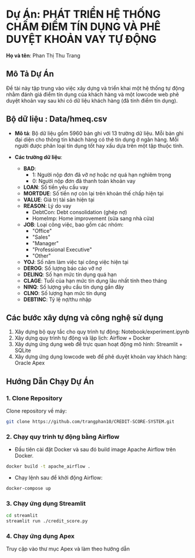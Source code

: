 # Dự Án: PHÁT TRIỂN HỆ THỐNG CHẤM ĐIỂM TÍN DỤNG VÀ PHÊ DUYỆT KHOẢN VAY TỰ ĐỘNG
**Họ và tên**: Phan Thị Thu Trang

## Mô Tả Dự Án
Đề tài này tập trung vào việc xây dựng và triển khai một hệ thống tự động nhằm đánh giá điểm tín dụng của khách hàng và một lowcode web phê duyệt khoản vay sau khi có dữ liệu khách hàng (đã tính điểm tín dụng).

## Bộ dữ liệu : Data/hmeq.csv 
- **Mô tả**: Bộ dữ liệu gồm 5960 bản ghi với 13 trường dữ liệu. Mỗi bản ghi đại diện cho thông tin khách hàng có thẻ tín dụng ở ngân hàng. Mỗi người được phân loại tín dụng tốt hay xấu dựa trên một tập thuộc tính.

- **Các trường dữ liệu**:
  - **BAD**:
    - 1: Người nộp đơn đã vỡ nợ hoặc nợ quá hạn nghiêm trọng
    - 0: Người nộp đơn đã thanh toán khoản vay
  - **LOAN**: Số tiền yêu cầu vay
  - **MORTDUE**: Số tiền nợ còn lại trên khoản thế chấp hiện tại
  - **VALUE**: Giá trị tài sản hiện tại
  - **REASON**: Lý do vay
    - DebtCon: Debt consolidation (ghép nợ)
    - HomeImp: Home improvement (sửa sang nhà cửa)
  - **JOB**: Loại công việc, bao gồm các nhóm:
    - "Office"
    - "Sales"
    - "Manager"
    - "Professional Executive"
    - "Other"
  - **YOJ**: Số năm làm việc tại công việc hiện tại
  - **DEROG**: Số lượng báo cáo vỡ nợ
  - **DELINQ**: Số hạn mức tín dụng quá hạn
  - **CLAGE**: Tuổi của hạn mức tín dụng lâu nhất tính theo tháng
  - **NINQ**: Số lượng yêu cầu tín dụng gần đây
  - **CLNO**: Số lượng hạn mức tín dụng
  - **DEBTINC**: Tỷ lệ nợ/thu nhập

## Các bước xây dựng và công nghệ sử dụng
1. Xây dựng bộ quy tắc cho quy trình tự động: Notebook/experiment.ipynb
2. Xây dựng quy trình tự động và lập lịch: Airflow + Docker
3. Xây dựng ứng dụng web để trực quan hoạt động mô hình: Streamlit + SQLite
4. Xây dựng ứng dụng lowcode web để phê duyệt khoản vay khách hàng: Oracle Apex

## Hướng Dẫn Chạy Dự Án

### 1. Clone Repository
Clone repository về máy:
```bash
git clone https://github.com/trangphan10/CREDIT-SCORE-SYSTEM.git
```
### 2. Chạy quy trình tự động bằng Airflow

- Đầu tiên cài đặt Docker và sau đó build image Apache Airflow trên Docker.
```bash
docker build -t apache_airflow .
```
- Chạy lệnh sau để khởi động Airflow:
```bash
docker-compose up
```

### 3. Chạy ứng dụng Streamlit
```bash
cd streamlit
streamlit run ./credit_score.py
```
### 4. Chạy ứng dụng Apex 
Truy cập vào thư mục Apex và làm theo hướng dẫn

